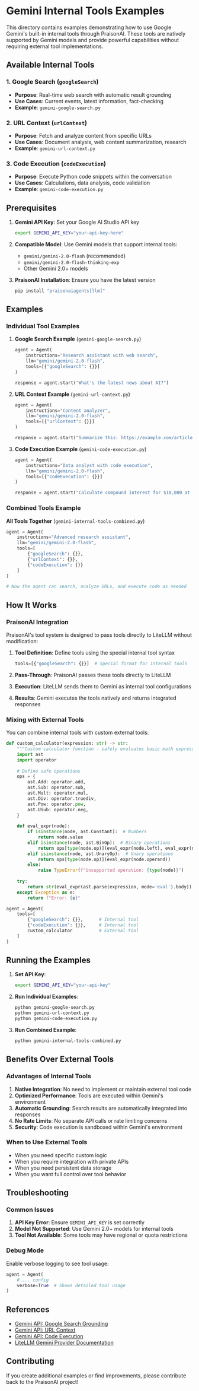 # Gemini Internal Tools Examples

This directory contains examples demonstrating how to use Google Gemini's built-in internal tools through PraisonAI. These tools are natively supported by Gemini models and provide powerful capabilities without requiring external tool implementations.

## Available Internal Tools

### 1. Google Search (`googleSearch`)
- **Purpose**: Real-time web search with automatic result grounding
- **Use Cases**: Current events, latest information, fact-checking
- **Example**: `gemini-google-search.py`

### 2. URL Context (`urlContext`) 
- **Purpose**: Fetch and analyze content from specific URLs
- **Use Cases**: Document analysis, web content summarization, research
- **Example**: `gemini-url-context.py`

### 3. Code Execution (`codeExecution`)
- **Purpose**: Execute Python code snippets within the conversation
- **Use Cases**: Calculations, data analysis, code validation
- **Example**: `gemini-code-execution.py`

## Prerequisites

1. **Gemini API Key**: Set your Google AI Studio API key
   ```bash
   export GEMINI_API_KEY="your-api-key-here"
   ```

2. **Compatible Model**: Use Gemini models that support internal tools:
   - `gemini/gemini-2.0-flash` (recommended)
   - `gemini/gemini-2.0-flash-thinking-exp`
   - Other Gemini 2.0+ models

3. **PraisonAI Installation**: Ensure you have the latest version
   ```bash
   pip install "praisonaiagents[llm]"
   ```

## Examples

### Individual Tool Examples

1. **Google Search Example** (`gemini-google-search.py`)
   ```python
   agent = Agent(
       instructions="Research assistant with web search",
       llm="gemini/gemini-2.0-flash",
       tools=[{"googleSearch": {}}]
   )
   
   response = agent.start("What's the latest news about AI?")
   ```

2. **URL Context Example** (`gemini-url-context.py`)
   ```python
   agent = Agent(
       instructions="Content analyzer",
       llm="gemini/gemini-2.0-flash", 
       tools=[{"urlContext": {}}]
   )
   
   response = agent.start("Summarize this: https://example.com/article")
   ```

3. **Code Execution Example** (`gemini-code-execution.py`)
   ```python
   agent = Agent(
       instructions="Data analyst with code execution",
       llm="gemini/gemini-2.0-flash",
       tools=[{"codeExecution": {}}]
   )
   
   response = agent.start("Calculate compound interest for $10,000 at 5% for 10 years")
   ```

### Combined Tools Example

**All Tools Together** (`gemini-internal-tools-combined.py`)
```python
agent = Agent(
    instructions="Advanced research assistant",
    llm="gemini/gemini-2.0-flash",
    tools=[
        {"googleSearch": {}},
        {"urlContext": {}},
        {"codeExecution": {}}
    ]
)

# Now the agent can search, analyze URLs, and execute code as needed
```

## How It Works

### PraisonAI Integration

PraisonAI's tool system is designed to pass tools directly to LiteLLM without modification:

1. **Tool Definition**: Define tools using the special internal tool syntax
   ```python
   tools=[{"googleSearch": {}}]  # Special format for internal tools
   ```

2. **Pass-Through**: PraisonAI passes these tools directly to LiteLLM
3. **Execution**: LiteLLM sends them to Gemini as internal tool configurations
4. **Results**: Gemini executes the tools natively and returns integrated responses

### Mixing with External Tools

You can combine internal tools with custom external tools:

```python
def custom_calculator(expression: str) -> str:
    """Custom calculator function - safely evaluates basic math expressions"""
    import ast
    import operator
    
    # Define safe operations
    ops = {
        ast.Add: operator.add,
        ast.Sub: operator.sub,
        ast.Mult: operator.mul,
        ast.Div: operator.truediv,
        ast.Pow: operator.pow,
        ast.USub: operator.neg,
    }
    
    def eval_expr(node):
        if isinstance(node, ast.Constant):  # Numbers
            return node.value
        elif isinstance(node, ast.BinOp):  # Binary operations
            return ops[type(node.op)](eval_expr(node.left), eval_expr(node.right))
        elif isinstance(node, ast.UnaryOp):  # Unary operations
            return ops[type(node.op)](eval_expr(node.operand))
        else:
            raise TypeError(f"Unsupported operation: {type(node)}")
    
    try:
        return str(eval_expr(ast.parse(expression, mode='eval').body))
    except Exception as e:
        return f"Error: {e}"

agent = Agent(
    tools=[
        {"googleSearch": {}},      # Internal tool
        {"codeExecution": {}},     # Internal tool  
        custom_calculator          # External tool
    ]
)
```

## Running the Examples

1. **Set API Key**:
   ```bash
   export GEMINI_API_KEY="your-api-key"
   ```

2. **Run Individual Examples**:
   ```bash
   python gemini-google-search.py
   python gemini-url-context.py  
   python gemini-code-execution.py
   ```

3. **Run Combined Example**:
   ```bash
   python gemini-internal-tools-combined.py
   ```

## Benefits Over External Tools

### Advantages of Internal Tools

1. **Native Integration**: No need to implement or maintain external tool code
2. **Optimized Performance**: Tools are executed within Gemini's environment
3. **Automatic Grounding**: Search results are automatically integrated into responses
4. **No Rate Limits**: No separate API calls or rate limiting concerns
5. **Security**: Code execution is sandboxed within Gemini's environment

### When to Use External Tools

- When you need specific custom logic
- When you require integration with private APIs
- When you need persistent data storage
- When you want full control over tool behavior

## Troubleshooting

### Common Issues

1. **API Key Error**: Ensure `GEMINI_API_KEY` is set correctly
2. **Model Not Supported**: Use Gemini 2.0+ models for internal tools
3. **Tool Not Available**: Some tools may have regional or quota restrictions

### Debug Mode

Enable verbose logging to see tool usage:
```python
agent = Agent(
    # ... config
    verbose=True  # Shows detailed tool usage
)
```

## References

- [Gemini API: Google Search Grounding](https://ai.google.dev/gemini-api/docs/google-search)
- [Gemini API: URL Context](https://ai.google.dev/gemini-api/docs/url-context)  
- [Gemini API: Code Execution](https://ai.google.dev/gemini-api/docs/code-execution)
- [LiteLLM Gemini Provider Documentation](https://docs.litellm.ai/docs/providers/gemini)

## Contributing

If you create additional examples or find improvements, please contribute back to the PraisonAI project!